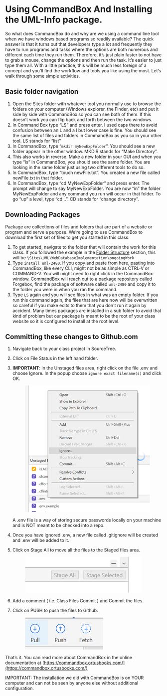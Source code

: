 # Using CommandBox And Installing the UML-Info package.

So what does CommandBox do and why are we using a command line tool when we have windows based programs so readily available? The quick answer is that it turns out that developers type a lot and frequently they have to run programs and tasks where the options are both numerous and different each time they run them. Therefore, it’s just plain faster to not have to grab a mouse, change the options and then run the task. It’s easier to just type them all. With a little practice, this will be much less foreign of a concept and you’ll find the workflow and tools you like using the most. Let’s walk through some simple activities.

## Basic folder navigation

1. Open the Sites folder with whatever tool you normally use to browse the folders on your computer (Windows explorer, the Finder, etc) and put it side by side with CommandBox so you can see both of them. If this doesn’t work you can flip back and forth between the two windows.
2. In Command Box type “LS” and press enter. I used caps there to avoid confusion between an L and a I but lower case is fine. You should see the same list of files and folders in CommandBox as you so in your other tool. LS stands for “list”
3. In CommandBox, type “`mkdir myNewExpFolder`”. You should see a new folder appear in the other window. MKDIR stands for “Make Directory”.
4. This also works in reverse. Make a new folder in your GUI and when you type “ls” in CommandBox, you should see the same folder. You are looking in the same folder just using two different tools to do so.
5. In CommandBox, type “touch newFile.txt”. You created a new file called newFile.txt in that folder.
6. In CommandBox, type “cd MyNewExpFolder” and press enter. The prompt will change to say MyNewExpFolder. You are now “in” the folder MyNewExpFolder and any command you run will occur in that folder. To go “up” a level, type “cd ..”. CD stands for “change directory”.

## Downloading Packages

Package are collections of files and folders that are part of a website or program and serve a purpose. We’re going to use CommandBox to download the first set of files to get you started in this class.

1. To get started, navigate to the folder that will contain the work for this class. If you followed the example in the [Folder Structure](../folder-structure.md) section, this will be `\Sites\UML\WebDatabaseImplementation\ongoingWork`&#x20;
2. Type `install uml-2480`. If you copy and paste from here, pasting into CommandBox, like every CLI, might not be as simple as CTRL-V or COMMAND-V. You will might need to right click in the CommandBox window. CommandBox will reach out to a package repository called Forgebox, find the package of software called `uml-2480` and copy it to the folder you were in when you ran the command.&#x20;
3. Type `LS` again and you will see files in what was an empty folder. If you run this command again, the files that are here now will be overwritten so careful if you make edits to them that you don't run it again by accident. Many times packages are installed in a sub folder to avoid that kind of problem but our package is meant to be the root of your class website so it is configured to install at the root level.&#x20;

## **Committing these changes to Github.com**

1. Navigate back to your class project in SourceTree.&#x20;
2. Click on File Status in the left hand folder.&#x20;
3.  **IMPORTANT**: In the Unstaged files area, right click on the file .env and choose Ignore. In the popup choose `ignore exact filename(s)` and click OK.

    <figure><img src="../../.gitbook/assets/image (1) (1) (1) (1) (1) (1) (1) (1) (1).png" alt=""><figcaption></figcaption></figure>

    A .env file is a way of storing secure passwords locally on your machine and is NOT meant to be checked into a repo.&#x20;
4. Once you have ignored .env, a new file called .gitignore will be created and .env will be added to it.&#x20;
5.  Click on Stage All  to move all the files to the Staged files area.&#x20;

    <figure><img src="../../.gitbook/assets/image (3) (1) (1).png" alt=""><figcaption></figcaption></figure>
6. Add a comment ( i.e. Class Files Commit ) and Commit the files.&#x20;
7.  Click on PUSH to push the files to Github.

    <figure><img src="../../.gitbook/assets/image (4) (1) (1).png" alt=""><figcaption></figcaption></figure>



That’s it. You can read more about CommandBox in the online documentation at [https://commandbox.ortusbooks.com/](https://commandbox.ortusbooks.com/)

IMPORTANT: The installation we did with CommandBox is on YOUR computer and can not be seen by anyone else without additional configuration.&#x20;
